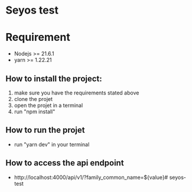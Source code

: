 # Seyos test

# Requirement
* Nodejs >= 21.6.1
* yarn >= 1.22.21

## How to install the project:

1. make sure you have the requirements stated above
2. clone the projet
3. open the projet in a terminal
4. run "npm install"

## How to run the projet
* run "yarn dev" in your terminal

## How to access the api endpoint
* http://localhost:4000/api/v1/?family_common_name=${value}# seyos-test

